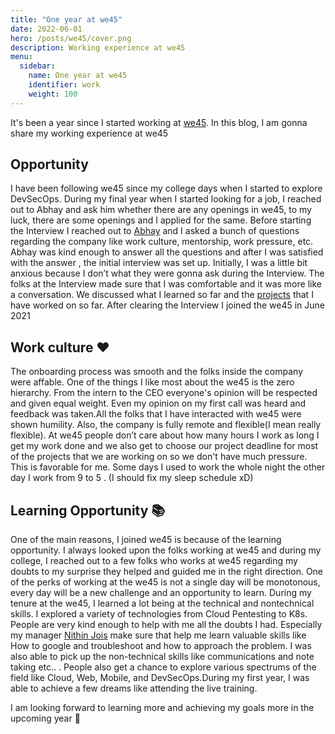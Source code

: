 ```yaml
---
title: "One year at we45"
date: 2022-06-01
hero: /posts/we45/cover.png
description: Working experience at we45
menu:
  sidebar:
    name: One year at we45
    identifier: work
    weight: 100
---
```

It's been a year since I started working at [we45](https://we45.com/). In this blog, I am gonna share my working experience at we45 

## Opportunity

I have been following we45 since my college days when I started to explore DevSecOps. During my final year when I started looking for a job, I reached out to Abhay and ask him whether there are any openings in we45, to my luck, there are some openings and I applied for the same. 
Before starting the Interview I reached out to [Abhay](https://twitter.com/abhaybhargav) and I asked a bunch of questions regarding the company like work culture, mentorship, work pressure, etc. Abhay was kind enough to answer all the questions and after I was satisfied with the answer , the initial interview was set up. Initially, I was a little bit anxious because I don’t what they were gonna ask during the Interview. The folks at the Interview made sure that I was comfortable and it was more like a conversation. We discussed what I learned so far and the [projects](https://joshuajebaraj.com/#projects) that I have worked on so far. After clearing the Interview I joined the we45 in June 2021

## Work culture ♥️
The onboarding process was smooth and the folks inside the company were affable. One of the things I like most about the we45 is the zero hierarchy. From the intern to the CEO everyone's opinion will be respected and given equal weight. Even my opinion on my first call was heard and feedback was taken.All the folks that I have interacted with we45 were shown humility. Also, the company is fully remote and flexible(I mean really flexible). At we45 people don’t care about how many hours I work as long I get my work done and we also get to choose our project deadline for most of the projects that we are working on so we don't have much pressure.  This is favorable for me. Some days I used to work  the whole night the other day I work from 9 to 5 . (I should fix my sleep schedule xD)


## Learning Opportunity 📚

One of the main reasons, I joined we45 is because of the learning opportunity. I always looked upon the folks working at we45 and during my college, I reached out to a few folks who works at we45 regarding my doubts to my surprise they helped and guided me in the right direction. One of the perks of working at the we45 is not a single day will be monotonous, every day will be a new challenge and an opportunity to learn. During my tenure at the we45, I learned a lot being at the technical and nontechnical skills. I explored a variety of technologies from Cloud Pentesting to K8s. 
People are very kind enough to help with me all the doubts I had. Especially my manager [Nithin Jois](https://twitter.com/bondijois) make sure that help me learn valuable skills like How to google and troubleshoot and how to approach the problem. I was also able to pick up the non-technical skills like communications and note taking etc.. . People also get a chance to explore various spectrums of the field like Cloud, Web, Mobile, and DevSecOps.During my first year, I was able to achieve a few dreams like attending the live training.

I am looking forward to learning more and achieving my goals more in the upcoming year 🚀
